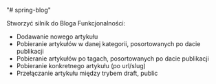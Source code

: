 "# spring-blog" 

Stworzyć silnik do Bloga
Funkcjonalności:
- Dodawanie nowego artykułu
- Pobieranie artykułów w danej kategorii, posortowanych po dacie publikacji
- Pobieranie artykułów po tagach, posortowanych po dacie publikacji
- Pobieranie konkretnego artykułu (po url/slug)
- Przełączanie artykułu między trybem draft, public
